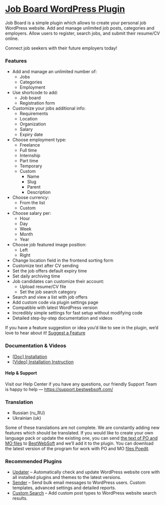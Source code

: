 <a href="https://bestwebsoft.com/products/wordpress/plugins/job-board/" target=_blank>Job Board WordPress Plugin</a>
========================

<p>Job Board is a simple plugin which allows to create your personal job WordPress website. Add and manage unlimited job posts, categories and employers. Allow users to register, search jobs, and submit their resume/CV online.</p>
<p>Connect job seekers with their future employers today!</p>
<p><span class="embed-youtube" style="text-align:center; display: block;"></span></p>
<h3>Features</h3>
<ul>
<li>Add and manage an unlimited number of:
<ul>
<li>Jobs</li>
<li>Categories</li>
<li>Employment</li>
</ul>
</li>
<li>Use shortcode to add:
<ul>
<li>Job board</li>
<li>Registration form</li>
</ul>
</li>
<li>Customize your jobs additional info:
<ul>
<li>Requirements</li>
<li>Location</li>
<li>Organization</li>
<li>Salary</li>
<li>Expiry date</li>
</ul>
</li>
<li>Choose employment type:
<ul>
<li>Freelance</li>
<li>Full time</li>
<li>Internship</li>
<li>Part time</li>
<li>Temporary</li>
<li>Custom
<ul>
<li>Name</li>
<li>Slug</li>
<li>Parent</li>
<li>Description</li>
</ul>
</li>
</ul>
</li>
<li>Choose currency:
<ul>
<li>From the list</li>
<li>Custom</li>
</ul>
</li>
<li>Choose salary per:
<ul>
<li>Hour</li>
<li>Day</li>
<li>Week</li>
<li>Month</li>
<li>Year</li>
</ul>
</li>
<li>Choose job featured image position:
<ul>
<li>Left</li>
<li>Right</li>
</ul>
</li>
<li>Change location field in the frontend sorting form</li>
<li>Customize text after CV sending</li>
<li>Set the job offers default expiry time</li>
<li>Set daily archiving time</li>
<li>Job candidates can customize their account:
<ul>
<li>Upload resume/CV file</li>
<li>Set the job search category</li>
</ul>
</li>
<li>Search and view a list with job offers</li>
<li>Add custom code via plugin settings page</li>
<li>Compatible with latest WordPress version</li>
<li>Incredibly simple settings for fast setup without modifying code</li>
<li>Detailed step-by-step documentation and videos</li>
</ul>
<p>If you have a feature suggestion or idea you&#8217;d like to see in the plugin, we&#8217;d love to hear about it! <a href="https://support.bestwebsoft.com/hc/en-us/requests/new" rel="nofollow">Suggest a Feature</a></p>
<h3>Documentation &amp; Videos</h3>
<ul>
<li><a href="https://docs.google.com/document/d/1-hvn6WRvWnOqj5v5pLUk7Awyu87lq5B_dO-Tv-MC9JQ/" rel="nofollow">[Doc] Installation</a></li>
<li><a href="https://www.youtube.com/watch?v=-5mDdQmDuIc" rel="nofollow">[Video] Installation Instruction</a></li>
</ul>
<h4>Help &amp; Support</h4>
<p>Visit our Help Center if you have any questions, our friendly Support Team is happy to help — <a href="https://support.bestwebsoft.com/" rel="nofollow">https://support.bestwebsoft.com/</a></p>
<h3>Translation</h3>
<ul>
<li>Russian (ru_RU)</li>
<li>Ukrainian (uk)</li>
</ul>
<p>Some of these translations are not complete. We are constantly adding new features which should be translated. If you would like to create your own language pack or update the existing one, you can send <a href="https://codex.wordpress.org/Translating_WordPress" rel="nofollow">the text of PO and MO files</a> to <a href="https://support.bestwebsoft.com/hc/en-us/requests/new" rel="nofollow">BestWebSoft</a> and we&#8217;ll add it to the plugin. You can download the latest version of the program for work with PO and MO <a href="https://www.poedit.net/download.php" rel="nofollow">files Poedit</a>.</p>
<h3>Recommended Plugins</h3>
<ul>
<li><a href="https://bestwebsoft.com/products/wordpress/plugins/updater/?k=c9514c3366ba95825f1470bfc8d75f4f" rel="nofollow">Updater</a> &#8211; Automatically check and update WordPress website core with all installed plugins and themes to the latest versions.</li>
<li><a href="https://bestwebsoft.com/products/wordpress/plugins/sender/?k=ccd218c6d916f9735e3de54ff210e4fe" rel="nofollow">Sender</a> &#8211; Send bulk email messages to WordPress users. Custom templates, advanced settings and detailed reports.</li>
<li><a href="https://bestwebsoft.com/products/wordpress/plugins/custom-search/?k=0320eef03b72c22f7448ab163f612a6d" rel="nofollow">Custom Search</a> &#8211; Add custom post types to WordPress website search results.</li>
</ul>
